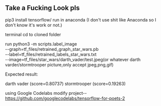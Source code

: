
<h2>Take a Fucking Look pls</h2>

pip3 install tensorflow/ run in anaconda
 (I don't use shit like Anaconda so I don't know it's work or not.)
 
terminal cd to cloned folder

run python3 -m scripts.label_image \
    --graph=tf_files/retrained_graph_star_wars.pb  \
    --label=tf_files/retrained_labels_star_wars.txt \
    --image=tf_files/star_wars/darth_vader/test.jpeg(or whatever darth varder/stormtrooper picture,only accept jpeg,png,gif)

Expected result:

darth vader (score=0.80737)
stormtrooper (score=0.19263)

using Google Codelabs
modify project-- https://github.com/googlecodelabs/tensorflow-for-poets-2


